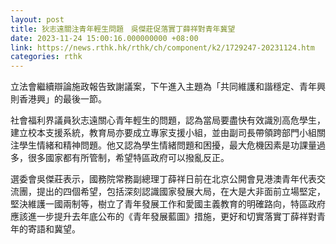 ```yaml
---
layout: post
title: 狄志遠關注青年輕生問題　吳傑莊促落實丁薛祥對青年冀望
date: 2023-11-24 15:00:16.000000000 +08:00
link: https://news.rthk.hk/rthk/ch/component/k2/1729247-20231124.htm
categories: rthk
---
```


立法會繼續辯論施政報告致謝議案，下午進入主題為「共同維護和諧穩定、青年興則香港興」的最後一節。

社會福利界議員狄志遠關心青年輕生的問題，認為當局要盡快有效識別高危學生，建立校本支援系統，教育局亦要成立專家支援小組，並由副司長帶領跨部門小組關注學生情緒和精神問題。他又認為學生情緒問題和困擾，最大危機因素是功課量過多，很多國家都有所管制，希望特區政府可以撥亂反正。

選委會吳傑莊表示，國務院常務副總理丁薛祥日前在北京公開會見港澳青年代表交流團，提出的四個希望，包括深刻認識國家發展大局，在大是大非面前立場堅定，堅決維護一國兩制等，樹立了青年發展工作和愛國主義教育的明確路向，特區政府應該進一步提升去年底公布的《青年發展藍圖》措施，更好和切實落實丁薛祥對青年的寄語和冀望。
